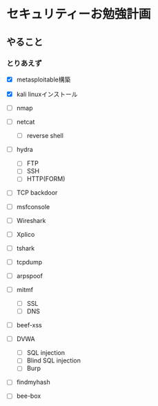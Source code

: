 # セキュリティーお勉強計画

## やること

### とりあえず

- [x] metasploitable構築
- [x] kali linuxインストール
- [ ] nmap
- [ ] netcat
  - [ ] reverse shell
- [ ] hydra
  - [ ] FTP
  - [ ] SSH
  - [ ] HTTP(FORM)
- [ ] TCP backdoor
- [ ] msfconsole
- [ ] Wireshark
- [ ] Xplico
- [ ] tshark
- [ ] tcpdump
- [ ] arpspoof
- [ ] mitmf
  - [ ] SSL
  - [ ] DNS
- [ ] beef-xss
- [ ] DVWA
  - [ ] SQL injection
  - [ ] Blind SQL injection
  - [ ] Burp
- [ ] findmyhash
- [ ] bee-box


